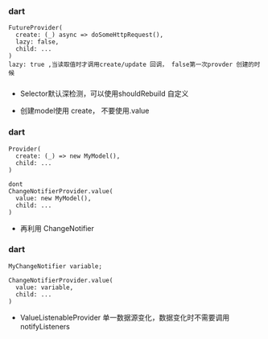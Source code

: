 
### dart
```
FutureProvider(
  create: (_) async => doSomeHttpRequest(),
  lazy: false,
  child: ...
)
lazy: true ,当读取值时才调用create/update 回调， false第一次provder 创建的时候
```
### 

- Selector默认深检测，可以使用shouldRebuild 自定义

- 创建model使用 create， 不要使用.value

### dart
```
Provider(
  create: (_) => new MyModel(),
  child: ...
)

dont
ChangeNotifierProvider.value(
  value: new MyModel(),
  child: ...
)
```
- 再利用 ChangeNotifier

### dart
```
MyChangeNotifier variable;

ChangeNotifierProvider.value(
  value: variable,
  child: ...
)
```

- ValueListenableProvider 单一数据源变化，数据变化时不需要调用notifyListeners